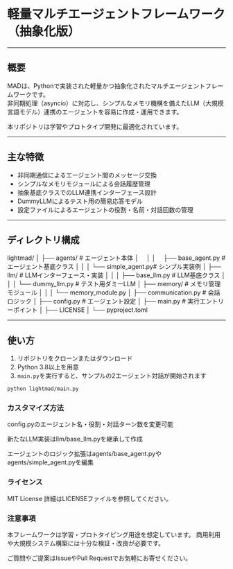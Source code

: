 # 軽量マルチエージェントフレームワーク（抽象化版）

---

## 概要

MADは、Pythonで実装された軽量かつ抽象化されたマルチエージェントフレームワークです。  
非同期処理（asyncio）に対応し、シンプルなメモリ機構を備えたLLM（大規模言語モデル）連携のエージェントを容易に作成・運用できます。

本リポジトリは学習やプロトタイプ開発に最適化されています。

---

## 主な特徴

- 非同期通信によるエージェント間のメッセージ交換  
- シンプルなメモリモジュールによる会話履歴管理  
- 抽象基底クラスでのLLM連携インターフェース設計  
- DummyLLMによるテスト用の簡易応答モデル  
- 設定ファイルによるエージェントの役割・名前・対話回数の管理  

---

## ディレクトリ構成

lightmad/
│
├── agents/ # エージェント本体
│　 │
│　 ├── base_agent.py # エージェント基底クラス
│   │ 
│   └── simple_agent.py# シンプル実装例
│
├── llm/ # LLMインターフェース・実装
│   │
│   ├── base_llm.py # LLM基底クラス
│   │
│   └── dummy_llm.py # テスト用ダミーLLM
│
├── memory/ # メモリ管理モジュール
│   │
│   └── memory_module.py
│
├── communication.py # 会話ロジック
│
├── config.py # エージェント設定
│
├── main.py # 実行エントリーポイント
│
├── LICENSE
│
└── pyproject.toml


---

## 使い方

1. リポジトリをクローンまたはダウンロード  
2. Python 3.8以上を用意  
3. `main.py`を実行すると、サンプルの2エージェント対話が開始されます

```bash
python lightmad/main.py
```

### カスタマイズ方法
config.pyのエージェント名・役割・対話ターン数を変更可能

新たなLLM実装はllm/base_llm.pyを継承して作成

エージェントのロジック拡張はagents/base_agent.pyやagents/simple_agent.pyを編集

### ライセンス
MIT License
詳細はLICENSEファイルを参照してください。

### 注意事項
本フレームワークは学習・プロトタイピング用途を想定しています。
商用利用や大規模システム構築には十分な検証・改良が必要です。

ご質問やご提案はIssueやPull Requestでお気軽にお寄せください。
